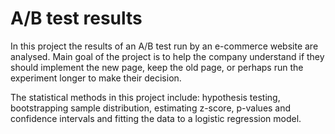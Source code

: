 # A/B test results
In this project the results of an A/B test run by an e-commerce website are analysed. Main goal of the project is to help the company understand if they should implement the new page, keep the old page, or perhaps run the experiment longer to make their decision.

The statistical methods in this project include: hypothesis testing, bootstrapping sample distribution, estimating z-score, p-values and confidence intervals and fitting the data to a logistic regression model.
